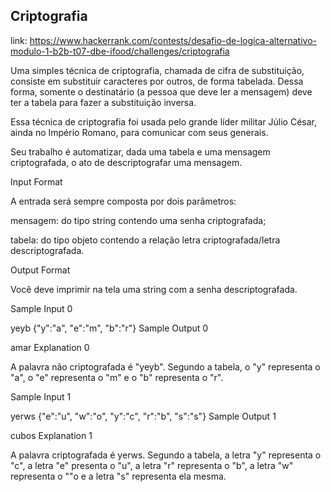 ## Criptografia 
link: https://www.hackerrank.com/contests/desafio-de-logica-alternativo-modulo-1-b2b-t07-dbe-ifood/challenges/criptografia 

Uma simples técnica de criptografia, chamada de cifra de substituição, consiste em substituir caracteres por outros, de forma tabelada. Dessa forma, somente o destinatário (a pessoa que deve ler a mensagem) deve ter a tabela para fazer a substituição inversa.

Essa técnica de criptografia foi usada pelo grande líder militar Júlio César, ainda no Império Romano, para comunicar com seus generais.

Seu trabalho é automatizar, dada uma tabela e uma mensagem criptografada, o ato de descriptografar uma mensagem.

Input Format

A entrada será sempre composta por dois parâmetros:

mensagem: do tipo string contendo uma senha criptografada;

tabela: do tipo objeto contendo a relação letra criptografada/letra descriptografada.

Output Format

Você deve imprimir na tela uma string com a senha descriptografada.

Sample Input 0

yeyb
{"y":"a", "e":"m", "b":"r"}
Sample Output 0

amar
Explanation 0

A palavra não criptografada é "yeyb". Segundo a tabela, o "y" representa o "a", o "e" representa o "m" e o "b" representa o "r".

Sample Input 1

yerws
{"e":"u", "w":"o", "y":"c", "r":"b", "s":"s"}
Sample Output 1

cubos
Explanation 1

A palavra criptografada é yerws. Segundo a tabela, a letra "y" representa o "c", a letra "e" presenta o "u", a letra "r" representa o "b", a letra "w" representa o ""o e a letra "s" representa ela mesma.